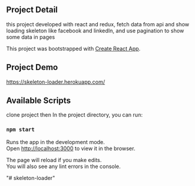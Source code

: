 ## Project Detail
this project developed with react and redux,
fetch data from api and show loading skeleton like facebook and linkedIn,
and use pagination to show some data in pages

This project was bootstrapped with [Create React App](https://github.com/facebook/create-react-app).
## Project Demo
https://skeleton-loader.herokuapp.com/

## Available Scripts
clone project then
In the project directory, you can run:

### `npm start`

Runs the app in the development mode.<br>
Open [http://localhost:3000](http://localhost:3000) to view it in the browser.

The page will reload if you make edits.<br>
You will also see any lint errors in the console.

"# skeleton-loader" 
